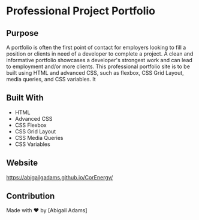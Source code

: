 # Professional Project Portfolio

## Purpose
A portfolio is often the first point of contact for employers looking to fill a position or clients in need of a developer to complete a project. A clean and informative portfolio showcases a developer's strongest work and can lead to employment and/or more clients. This professional portfolio site is to be built using HTML and advanced CSS, such as flexbox, CSS Grid Layout, media queries, and CSS variables. It 

## Built With
* HTML
* Advanced CSS
* CSS Flexbox
* CSS Grid Layout
* CSS Media Queries
* CSS Variables


## Website
https://abigailgadams.github.io/CorEnergy/

## Contribution
Made with ❤️ by [Abigail Adams]
